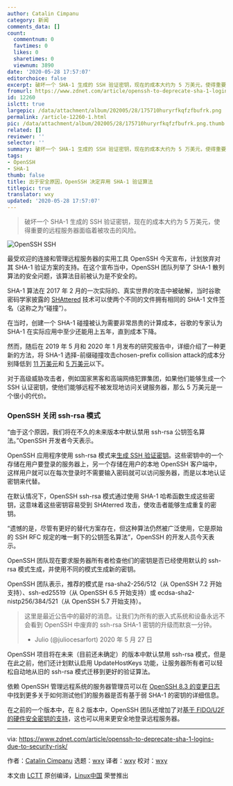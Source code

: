 ```yaml
---
author: Catalin Cimpanu
category: 新闻
comments_data: []
count:
  commentnum: 0
  favtimes: 0
  likes: 0
  sharetimes: 0
  viewnum: 3890
date: '2020-05-28 17:57:07'
editorchoice: false
excerpt: 破坏一个 SHA-1 生成的 SSH 验证密钥，现在的成本大约为 5 万美元，使得重要的远程服务器面临着被攻击的风险。
fromurl: https://www.zdnet.com/article/openssh-to-deprecate-sha-1-logins-due-to-security-risk/
id: 12260
islctt: true
largepic: /data/attachment/album/202005/28/175710huryrfkqfzfbufrk.png
permalink: /article-12260-1.html
pic: /data/attachment/album/202005/28/175710huryrfkqfzfbufrk.png.thumb.jpg
related: []
reviewer: ''
selector: ''
summary: 破坏一个 SHA-1 生成的 SSH 验证密钥，现在的成本大约为 5 万美元，使得重要的远程服务器面临着被攻击的风险。
tags:
- OpenSSH
- SHA-1
thumb: false
title: 出于安全原因，OpenSSH 决定弃用 SHA-1 验证算法
titlepic: true
translator: wxy
updated: '2020-05-28 17:57:07'
---
```



> 
> 破坏一个 SHA-1 生成的 SSH 验证密钥，现在的成本大约为 5 万美元，使得重要的远程服务器面临着被攻击的风险。
> 
> 
> 


![OpenSSH SSH](/data/attachment/album/202005/28/175710huryrfkqfzfbufrk.png)


最受欢迎的连接和管理远程服务器的实用工具 OpenSSH 今天宣布，计划放弃对其 SHA-1 验证方案的支持。在这个宣布当中，OpenSSH 团队列举了 SHA-1 散列算法的安全问题，该算法目前被认为是不安全的。


SHA-1 算法在 2017 年 2 月的一次实际的、真实世界的攻击中被破解，当时谷歌密码学家披露的 [SHAttered](https://shattered.it/) 技术可以使两个不同的文件拥有相同的 SHA-1 文件签名（这称之为“碰撞”）。


在当时，创建一个 SHA-1 碰撞被认为需要非常昂贵的计算成本，谷歌的专家认为 SHA-1 在实际应用中至少还能用上五年，直到成本下降。


然而，随后在 2019 年 5 月和 2020 年 1 月发布的研究报告中，详细介绍了一种更新的方法，将 SHA-1 选择-前缀碰撞攻击chosen-prefix collision attack的成本分别降低到 [11 万美元](https://www.zdnet.com/article/sha-1-collision-attacks-are-now-actually-practical-and-a-looming-danger/)和 [5 万美元](https://eprint.iacr.org/2020/014.pdf)以下。


对于高级威胁攻击者，例如国家黑客和高端网络犯罪集团，如果他们能够生成一个 SSH 认证密钥，使他们能够远程不被发现地访问关键服务器，那么 5 万美元是一个很小的代价。


### OpenSSH 关闭 ssh-rsa 模式


“由于这个原因，我们将在不久的未来版本中默认禁用 ssh-rsa 公钥签名算法。”OpenSSH 开发者今天表示。


OpenSSH 应用程序使用 ssh-rsa 模式来[生成 SSH 验证密钥](https://www.ssh.com/ssh/public-key-authentication)。这些密钥中的一个存储在用户要登录的服务器上，另一个存储在用户的本地 OpenSSH 客户端中，这样用户就可以在每次登录时不需要输入密码就可以访问服务器，而是以本地认证密钥来代替。


在默认情况下，OpenSSH ssh-rsa 模式通过使用 SHA-1 哈希函数生成这些密钥，这意味着这些密钥容易受到 SHAterred 攻击，使攻击者能够生成重复的密钥。


“遗憾的是，尽管有更好的替代方案存在，但这种算法仍然被广泛使用，它是原始的 SSH RFC 规定的唯一剩下的公钥签名算法”，OpenSSH 的开发人员今天表示。


OpenSSH 团队现在要求服务器所有者检查他们的密钥是否已经使用默认的 ssh-rsa 模式生成，并使用不同的模式生成新的密钥。


OpenSSH 团队表示，推荐的模式是 rsa-sha2-256/512（从 OpenSSH 7.2 开始支持）、ssh-ed25519（从 OpenSSH 6.5 开始支持）或 ecdsa-sha2-nistp256/384/521（从 OpenSSH 5.7 开始支持）。



> 
> 这里是最近公告中的最好的消息。让我们为所有的嵌入式系统和设备永远不会看到 OpenSSH 中废弃的 ssh-rsa SHA-1 密钥的升级而默哀一分钟。
> 
> 
> - Julio (@juliocesarfort) 2020 年 5 月 27 日
> 
> 
> 


OpenSSH 项目将在未来（目前还未确定）的版本中默认禁用 ssh-rsa 模式，但是在此之前，他们还计划默认启用 UpdateHostKeys 功能，让服务器所有者可以轻松自动地从旧的 ssh-rsa 模式迁移到更好的验证算法。


依赖 OpenSSH 管理远程系统的服务器管理员可以在 [OpenSSH 8.3 的变更日志](http://www.openssh.com/txt/release-8.3)中找到更多关于如何测试他们的服务器是否有基于弱 SHA-1 的密钥的详细信息。


在之前的一个版本中，在 8.2 版本中，OpenSSH 团队还增加了对[基于 FIDO/U2F 的硬件安全密钥的支持](https://www.zdnet.com/article/openssh-adds-support-for-fidou2f-security-keys/)，这也可以用来更安全地登录远程服务器。




---


via: <https://www.zdnet.com/article/openssh-to-deprecate-sha-1-logins-due-to-security-risk/>


作者：[Catalin Cimpanu](https://www.zdnet.com/meet-the-team/us/catalin.cimpanu/) 选题：[wxy](https://github.com/wxy) 译者：[wxy](https://github.com/wxy) 校对：[wxy](https://github.com/wxy)


本文由 [LCTT](https://github.com/LCTT/TranslateProject) 原创编译，[Linux中国](/article-12257-1.html) 荣誉推出